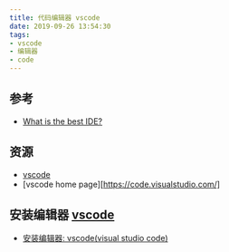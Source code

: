 ```yaml
---
title: 代码编辑器 vscode
date: 2019-09-26 13:54:30
tags:
- vscode
- 编辑器
- code
---
```


[vscode]: https://github.com/microsoft/vscode

## 参考

- [What is the best IDE?](https://www.slant.co/topics/9757/~ide)

## 资源

- [vscode][]
- [vscode home page][https://code.visualstudio.com/]

## 安装编辑器 [vscode][]

- [安装编辑器: vscode(visual studio code)](https://github.com/FloatingShuYin/development-environment-manual/blob/master/javascript.md#%E5%AE%89%E8%A3%85%E7%BC%96%E8%BE%91%E5%99%A8-vscodevisual-studio-code)
